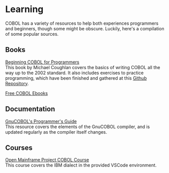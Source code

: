 # Learning

COBOL has a variety of resources to help both experiences programmers and beginners, though some might be obscure. Luckily, here's a compilation of some popular sources.

## Books

[Beginning COBOL for Programmers][Coughlan Book]  
This book by Michael Coughlan covers the basics of writing COBOL all the way up to the 2002 standard. It also includes exercises to practice programming, which have been finished and gathered at this [Github Repository][Book Exercises].

[Free COBOL Ebooks][Free Books]

## Documentation

[GnuCOBOL's Programmer's Guide][Gnu Guide]  
This resource covers the elements of the GnuCOBOL compiler, and is updated regularly as the compiler itself changes.

## Courses

[Open Mainframe Project COBOL Course][Open Mainframe]  
This course covers the IBM dialect in the provided VSCode environment.

[Coughlan Book]: https://books.google.com/books/about/Beginning_COBOL_for_Programmers.html?id=MJmJAwAAQBAJ
[Book Exercises]: https://github.com/Apress/beg-cobol-for-programmers
[Gnu Guide]: https://gnucobol.sourceforge.io/HTML/gnucobpg.html
[Free Books]: https://freebookcentre.net/Language/Free-Cobol-Books-Download.html
[Open Mainframe]: https://www.openmainframeproject.org/all-projects/cobolprogrammingcourse

<!-- TODO: write document

  This document should link to learning resources.

  Feel free to link to any good learning resources you know, whether they
  be websites, blogs, books, videos or courses.

  The contents of this document are displayed on the track's documentation
  page at `https://exercism.org/docs/tracks/<track>/learning`.

  See https://exercism.org/docs/building/tracks/docs for more information. -->
